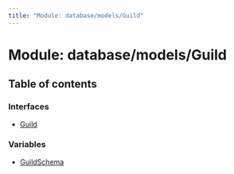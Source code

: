 ```yaml
---
title: "Module: database/models/Guild"
---
```


# Module: database/models/Guild

## Table of contents

### Interfaces

- [Guild](../interfaces/database_models_guild.guild.md)

### Variables

- [GuildSchema](../variables/database_models_guild.guildschema.md)
